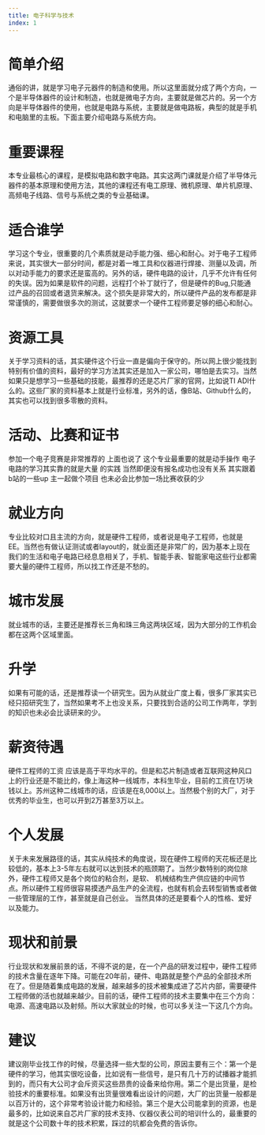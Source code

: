 ```yaml
---
title: 电子科学与技术
index: 1
---
```


# 简单介绍

通俗的讲，就是学习电子元器件的制造和使用。所以这里面就分成了两个方向，一个是半导体器件的设计和制造，也就是微电子方向，主要就是做芯片的。另一个方向是半导体器件的使用，也就是电路与系统，主要就是做电路板，典型的就是手机和电脑里的主板。下面主要介绍电路与系统方向。

# 重要课程

本专业最核心的课程，是模拟电路和数字电路。其实这两门课就是介绍了半导体元器件的基本原理和使用方法，其他的课程还有电工原理、微机原理、单片机原理、高频电子线路、信号与系统之类的专业基础课。

# 适合谁学

学习这个专业，很重要的几个素质就是动手能力强、细心和耐心。对于电子工程师来说，其实很大一部分时间，都是对着一堆工具和仪器进行焊接、测量以及调，所以对动手能力的要求还是蛮高的。另外的话，硬件电路的设计，几乎不允许有任何的失误。因为如果是软件的问题，远程打个补丁就行了，但是硬件的Bug,只能通过产品的召回或者退货来解决。这个损失是非常大的，所以硬件产品的发布都是非常谨慎的，需要做很多次的测试，这就要求一个硬件工程师要足够的细心和耐心。

# 资源工具

关于学习资料的话，其实硬件这个行业一直是偏向于保守的。所以网上很少能找到特别有价值的资料，最好的学习方法其实还是加入一家公司，哪怕是去实习。当然如果只是想学习一些基础的技能，最推荐的还是芯片厂家的官网，比如说TI ADI什么的。这些厂家的资料基本上就是行业标准，另外的话，像B站、Github什么的，其实也可以找到很多零散的资料。

# 活动、比赛和证书

参加一个电子竞赛是非常推荐的 上面也说了 这个专业最重要的就是动手操作 电子电路的学习其实靠的就是大量 的实践 当然即便没有报名成功也没有关系 其实跟着b站的一些up 主一起做个项目 也未必会比参加一场比赛收获的少 

# 就业方向

专业比较对口且主流的方向，就是硬件工程师，或者说是电子工程师，也就是EE。当然也有做认证测试或者layout的，就业面还是非常广的，因为基本上现在我们的生活和电子电路已经息息相关了，手机、智能手表、智能家电这些行业都需要大量的硬件工程师，所以找工作还是不愁的。

# 城市发展

就业城市的话，主要还是推荐长三角和珠三角这两块区域，因为大部分的工作机会都在这两个区域里面。

# 升学

如果有可能的话，还是推荐读一个研究生。因为从就业广度上看，很多厂家其实已经只招研究生了，当然如果考不上也没关系，只要找到合适的公司工作两年，学到的知识也未必会比读研来的少。

# 薪资待遇

硬件工程师的工资 应该是高于平均水平的。但是和芯片制造或者互联网这种风口上的行业还是不能比的，像上海这种一线城市，本科生毕业，目前的工资在1万块钱以上。苏州这种二线城市的话，应该是在8,000以上。当然极个别的大厂，对于优秀的毕业生，也可以开到2万甚至3万以上。

# 个人发展

关于未来发展路径的话，其实从纯技术的角度说，现在硬件工程师的天花板还是比较低的，基本上3-5年左右就可以达到技术的瓶颈期了。当然少数特别的岗位除外，硬件工程师又是各个岗位的粘合剂，是软、 机械结构生产供应链的中间节点。所以硬件工程师很容易摸透产品生产的全流程，也就有机会去转型销售或者做一些管理层的工作，甚至就是自己创业。 当然具体的还是要看个人的性格、爱好以及能力。

# 现状和前景

行业现状和发展前景的话，不得不说的是，在一个产品的研发过程中，硬件工程师的技术含量在逐年下降。可能在20年前，硬件、电路就是整个产品的全部技术所在了。但是随着集成电路的发展，越来越多的技术被集成进了芯片内部，需要硬件工程师做的活也就越来越少。目前的话，硬件工程师的技术主要集中在三个方向：电源、高速电路以及射频。所以大家就业的时候，也可以多关注一下这几个方向。

# 建议

建议刚毕业找工作的时候，尽量选择一些大型的公司，原因主要有三个：第一个是硬件的学习，他其实很吃设备，比如说有一些信号，是只有几十万的试播器才能抓到的，而只有大公司才会斥资买这些昂贵的设备来给你用。第二个是出货量，是检验技术的重要标准。如果没有出货量很难看出设计的问题，大厂的出货量一般都是以百万计的，这个非常考验设计能力和经验。第三个是大公司能拿到的资源，也是最多的，比如说来自芯片厂家的技术支持、仪器仪表公司的培训什么的，最重要的就是这个公司数十年的技术积累，踩过的坑都会免费的告诉你。